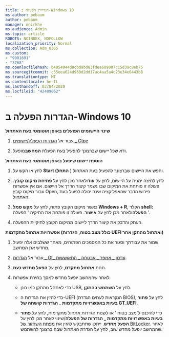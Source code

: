 ```yaml
---
title: הגדרות הפעלה ב-Windows 10
ms.author: pebaum
author: pebaum
manager: mnirkhe
ms.audience: Admin
ms.topic: article
ROBOTS: NOINDEX, NOFOLLOW
localization_priority: Normal
ms.collection: Adm_O365
ms.custom:
- "9001691"
- "3768"
ms.openlocfilehash: b4854944d8cbd9bd83fdea609007c15d39c8eb75
ms.sourcegitcommit: c55eea624d960d2dd17ac4aa5a4c23e34e6443b8
ms.translationtype: MT
ms.contentlocale: he-IL
ms.lasthandoff: 03/04/2020
ms.locfileid: "42409062"
---
```

# <a name="startup-settings-in-windows-10"></a>הגדרות הפעלה ב-Windows 10

**שינוי היישומים הפועלים באופן אוטומטי בעת האתחול**

1. עבור אל [הגדרות הפעלה/יישומים _ Gtpe](ms-settings:startupapps?activationSource=GetHelp)

2. ודא שכל יישום שברצונך להפעיל בעת הפעלת **המחשב**מופעל.

**הוספת יישום שיפעל באופן אוטומטי בעת האתחול**

1. לחץ או הקש על **Start (התחל** ) וחפש את היישום שברצונך להפעיל בעת האתחול.

2. לחץ לחיצה ימנית על היישום, לחץ על **עוד**ולאחר מכן לחץ על **פתיחת מיקום קובץ**. פעולה זו פותחת את המיקום שבו נשמר קיצור הדרך אל היישום. אם אין אפשרות עבור מיקום קובץ Open, פירוש הדבר שהאפליקציה אינה יכולה לפעול בעת האתחול.

3. כאשר מיקום הקובץ פתוח, לחץ על **מקש סמל Windows + R**, הקלד **shell: הפעלה**ולאחר מכן לחץ על **אישור**. פעולה זו פותחת את התיקיה ' הפעלה '.

4. העתק והדבק את קיצור הדרך ליישום ממיקום הקובץ לתיקיית ההפעלה.

**אפשרויות אתחול מתקדמות (כולל מצב בטוח, הגדרות UEFI ואתחול מהתקן אחר)**

1. שמור את עבודתך וסגור את כל המסמכים הפתוחים, מאחר ששלבים אלה יפעיל מחדש את המחשב.

2. עבור אל [הגדרות _ Gt_ עדכון _ אמפר _ אבטחה _ התאוששות](ms-settings:recovery?activationSource=GetHelp).

3. תחת **אתחול מתקדם**, לחץ על **הפעל מחדש כעת**. 

4. לאחר שהמחשב יופעל מחדש למסך בחירת אפשרות:

    - כדי לאתחל מהתקן כמו כונן USB, לחץ על **השתמש בהתקן**.

    - כדי להזין את הגדרות ה-UEFI (הנקראות לעתים הגדרת BIOS), לחץ על **פתור בעיות באפשרויות מתקדמות _ הגדרות קושחה של GT_UEFI**. 

    - כדי להיכנס ל'מצב בטוח ' או לשנות הגדרות אתחול מתקדמות, לחץ על **פתור בעיות באפשרויות מתקדמות _ הגדרות של הפעלה**/שינוי לאחר מכן לחץ על **הפעל מחדש**. ייתכן שתתבקש להזין את [מפתח השחזור של BitLocker](https://support.microsoft.com/help/4026181/windows-10-find-my-bitlocker-recovery-key). לאחר שהמחשב יופעל מחדש שוב, לחץ על הגדרת האתחול שבה ברצונך להשתמש.